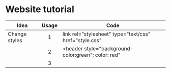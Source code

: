# Website tutorial


|      Idea     | Usage |                         Code                                |               
| ------------- | :---: | ----------------------------------------------------------- | 
| Change styles |   1   |link rel="stylesheet" type="text/css" href="style.css"     |
|               |   2   |<header style="background-color:green"; color: red"|
|               |   3   |  <style> li{ background-color: purple;color: orangered;}    |
|    Coloring   |   1   |     border: 5px dashed rgba(34, 102, 102, 0.5);      |
|               |  exp  |         (r ,  g ,  b , transparency 0~1 ) |
|               |  web  | [Paletton](https://paletton.com/#uid=7000u0kllllaFw0g0qFqFg0w0aF)|
|  Selector    |  1     | h2,p{}|

  # Some other infos
  
|      Idea     | Usage |                         Code                                |               
| ------------- | :---: | ----------------------------------------------------------- | 
|     Class     | 2 items| p class="webtext active" |
|       f        |   2   |                            f |
|       f        |   3   |                     f          |

# Table 
  
|      Idea     | Usage |                         Code                                |               
| :---:         | :---: | ----------------------------------------------------------- | 
|  table      |    *   | defines an HTML table|
|  th         | bold. centered| table row|
|  td         | regula. left-aligned| table data/cell is defined with it|


# CSS em rem
  
|      Idea     | Usage |                         Code                                |               
| :---:         | :---: | ----------------------------------------------------------- | 
|  em     |    font-size: 5em;   | p font-size * em |
|  rem    | font-size: 5rem| html*rem|


